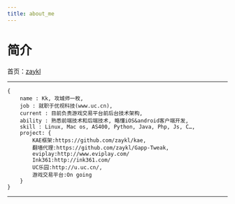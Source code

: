 ```yaml
---
title: about_me
---
```


<head>
<link rel='stylesheet' href='/style/github2.css'/>
<meta http-equiv="Content-Type" content="text/html; charset=utf-8" />
</head>

简介
===========

首页：[zaykl](http://zaykl.github.io)

-----------

	{
    	name : Kk, 攻城师一枚,
    	job : 就职于优视科技(www.uc.cn),
    	current : 目前负责游戏交易平台前后台技术架构,
    	ability : 熟悉前端技术和后端技术, 略懂iOS&android客户端开发,
    	skill : Linux, Mac os, AS400, Python, Java, Php, Js, C…,
    	project: {
    		KAE框架:https://github.com/zaykl/kae,
    		翻墙代理:https://github.com/zaykl/Gapp-Tweak,
    		eviplay:http://www.eviplay.com/
    		Ink361:http://ink361.com/
    		UC乐园:http://u.uc.cn/,
    		游戏交易平台:On going
    	}
	}

-----------

<div id="disqus_thread"></div>
<script type="text/javascript">
/* * * CONFIGURATION VARIABLES: EDIT BEFORE PASTING INTO YOUR WEBPAGE * * */
    var disqus_shortname = 'zaykl'; // required: replace example with your forum shortname

    /* * * DON'T EDIT BELOW THIS LINE * * */
    (function() {
        var dsq = document.createElement('script'); dsq.type = 'text/javascript'; dsq.async = true;
        dsq.src = '//' + disqus_shortname + '.disqus.com/embed.js';
        (document.getElementsByTagName('head')[0] || document.getElementsByTagName('body')[0]).appendChild(dsq);
    })();
</script>
